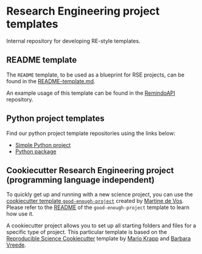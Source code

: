 # Research Engineering project templates

Internal repository for developing RE-style templates.

## README template

The `README` template, to be used as a blueprint for RSE projects, can be found in the [README-template.md](README-template.md).

An example usage of this template can be found in the [RemindoAPI](https://github.com/UtrechtUniversity/remindo-api) repository.

## Python project templates
Find our python project template repositories using the links below:
- [Simple Python project](https://github.com/UtrechtUniversity/re-simple-python-project)
- [Python package](https://github.com/UtrechtUniversity/re-python-package)
## Cookiecutter Research Engineering project (programming language independent)

To quickly get up and running with a new science project, you can use the [cookiecutter template `good-enough-project`](good-enough-project) created by [Martine de Vos](https://github.com/MartineDeVos). Please refer to the [README](good-enough-project/README.md) of the `good-enough-project` template to learn how use it.

A cookiecutter project allows you to set up all starting folders and files for a specific type of project. This particular template is based on the [Reproducible Science Cookiecutter](https://github.com/mkrapp/cookiecutter-reproducible-science) template by [Mario Krapp](https://github.com/mkrapp) and [Barbara Vreede](https://github.com/bvreede/good-enough-project).
